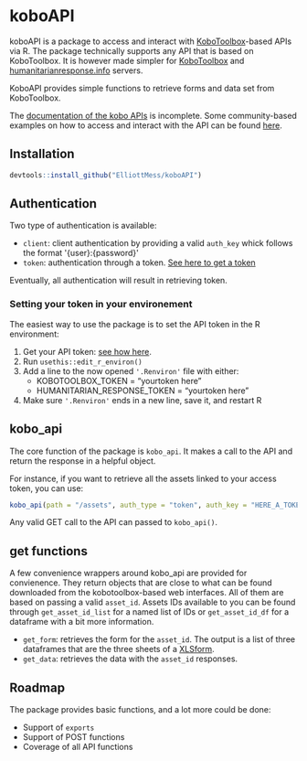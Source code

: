 # koboAPI
koboAPI is a package to access and interact with [KoboToolbox](https://www.kobotoolbox.org/)-based APIs via R. The package technically supports any API that is based on KoboToolbox. It is however made simpler for [KoboToolbox](https://www.kobotoolbox.org/) and [humanitarianresponse.info](https://kobo.humanitarianresponse.info/) servers.

KoboAPI provides simple functions to retrieve forms and data set from KoboToolbox.

The [documentation of the kobo APIs](https://support.kobotoolbox.org/api.html) is incomplete. Some community-based examples on how to access and interact with the API can be found [here](https://community.kobotoolbox.org/t/kobo-api-examples-using-new-kpi-endpoints/2742).

## Installation

```r
devtools::install_github("ElliottMess/koboAPI")
```
## Authentication

Two type of authentication is available:

- `client`: client authentication by providing a valid `auth_key` whick follows the format '{user}:{password}'
- `token`: authentication through a token. [See here to get a token](https://support.kobotoolbox.org/api.html#getting-your-api-token)

Eventually, all authentication will result in retrieving token.

### Setting your token in your environement

The easiest way to use the package is to set the API token in the R environment:

1. Get your API token: [see how here](https://support.kobotoolbox.org/api.html#getting-your-api-token).
2. Run `usethis::edit_r_environ()`
3. Add a line to the now opened `'.Renviron'` file with either:
   - KOBOTOOLBOX\_TOKEN = “yourtoken here”
   - HUMANITARIAN\_RESPONSE\_TOKEN = “yourtoken here”
4.  Make sure `'.Renviron'` ends in a new line, save it, and restart R

## kobo_api
The core function of the package is `kobo_api`. It makes a call to the API and return the response in a helpful object.

For instance, if you want to retrieve all the assets linked to your access token, you can use:
```r
kobo_api(path = "/assets", auth_type = "token", auth_key = "HERE_A_TOKEN", api = "kobotoolbox")
```

Any valid GET call to the API can passed to `kobo_api()`.

## get functions
A few convenience wrappers around kobo_api are provided for convienence. They return objects that are close to what can be found downloaded from the kobotoolbox-based web interfaces. All of them are based on passing a valid `asset_id`. Assets IDs available to you can be found through `get_asset_id_list` for a named list of IDs or `get_asset_id_df` for a dataframe with a bit more information.

- `get_form`: retrieves the form for the `asset_id`. The output is a list of three dataframes that are the three sheets of a [XLSform](https://xlsform.org/en/).
- `get_data`: retrieves the data with the `asset_id` responses.

## Roadmap
The package provides basic functions, and a lot more could be done:

- Support of `exports`
- Support of POST functions
- Coverage of all API functions

